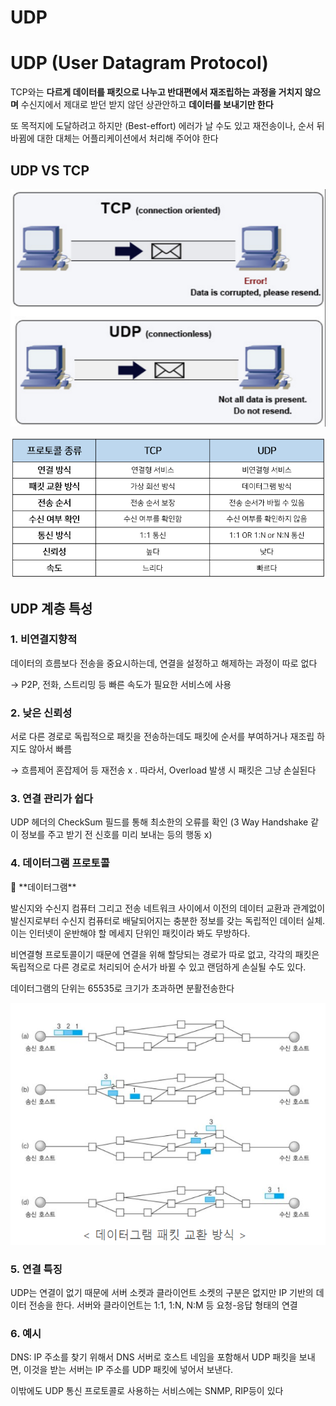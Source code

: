 # UDP

# UDP (User Datagram Protocol)

TCP와는 **다르게 데이터를 패킷으로 나누고 반대편에서 재조립하는 과정을 거치지 않으며** 수신지에서 제대로 받던 받지 않던 상관안하고 **데이터를 보내기만 한다**

또 목적지에 도달하려고 하지만 (Best-effort) 에러가 날 수도 있고 재전송이나, 순서 뒤바뀜에 대한 대체는 어플리케이션에서 처리해 주어야 한다

## UDP VS TCP

![Untitled](UDP%20257f6/Untitled.png)

![Untitled](UDP%20257f6/Untitled%201.png)

## UDP 계층 특성

### 1. 비연결지향적

데이터의 흐름보다 전송을 중요시하는데, 연결을 설정하고 해제하는 과정이 따로 없다

→ P2P, 전화, 스트리밍 등 빠른 속도가 필요한 서비스에 사용

### 2. 낮은 신뢰성

 서로 다른 경로로 독립적으로 패킷을 전송하는데도 패킷에 순서를 부여하거나 재조립 하지도 않아서 빠름

→ 흐름제어 혼잡제어 등 재전송 x . 따라서, Overload 발생 시 패킷은 그냥 손실된다

### 3. 연결 관리가 쉽다

UDP 헤더의 CheckSum 필드를 통해 최소한의 오류를 확인 (3 Way Handshake 같이 정보를 주고 받기 전 신호를 미리 보내는 등의 행동 x)

### 4. 데이터그램 프로토콜

<aside>
📌 **데이터그램**

발신지와 수신지 컴퓨터 그리고 전송 네트워크 사이에서 이전의 데이터 교환과 관계없이 발신지로부터 수신지 컴퓨터로 배달되어지는 충분한 정보를 갖는 독립적인 데이터 실체. 이는 인터넷이 운반해야 할 메세지 단위인 패킷이라 봐도 무방하다.

</aside>

비연결형 프로토콜이기 때문에 연결을 위해 할당되는 경로가 따로 없고, 각각의 패킷은 독립적으로 다른 경로로 처리되어 순서가 바뀔 수 있고 랜덤하게 손실될 수도 있다.

데이터그램의 단위는 65535로 크기가 초과하면 분활전송한다

![Untitled](UDP%20257f6/Untitled%202.png)

### 5. 연결 특징

UDP는 연결이 없기 때문에 서버 소켓과 클라이언트 소켓의 구분은 없지만 IP 기반의 데이터 전송을 한다. 서버와 클라이언트는 1:1, 1:N, N:M 등 요청-응답 형태의 연결

### 6. 예시

DNS: IP 주소를 찾기 위해서 DNS 서버로 호스트 네임을 포함해서 UDP 패킷을 보내면, 이것을 받는 서버는 IP 주소를 UDP 패킷에 넣어서 보낸다.

이밖에도 UDP 통신 프로토콜로 사용하는 서비스에는 SNMP, RIP등이 있다